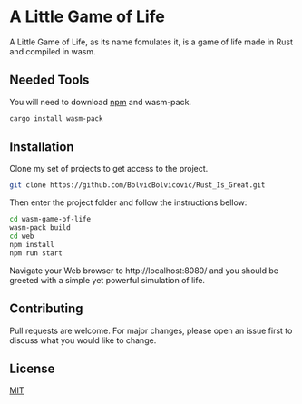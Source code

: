 # A Little Game of Life

A Little Game of Life, as its name fomulates it, is a game of life made in Rust and compiled in wasm.

## Needed Tools

You will need to download [npm](https://lesbricodeurs.fr/articles/Comment-installer-npm-proprement/) and wasm-pack. 

```bash
cargo install wasm-pack
```

## Installation

Clone my set of projects to get access to the project.
```bash
git clone https://github.com/BolvicBolvicovic/Rust_Is_Great.git
```

Then enter the project folder and follow the instructions bellow:

```bash
cd wasm-game-of-life
wasm-pack build
cd web
npm install
npm run start
```
Navigate your Web browser to http://localhost:8080/ and you should be greeted with a simple yet powerful simulation of life.

## Contributing

Pull requests are welcome. For major changes, please open an issue first
to discuss what you would like to change.

## License

[MIT](http://opensource.org/licenses/MIT)
